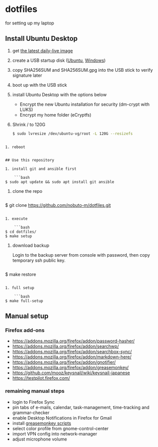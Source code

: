 dotfiles
========

for setting up my laptop

## Install Ubuntu Desktop

1. get [the latest daily-live image](http://cdimage.ubuntu.com/daily-live/current/)

1. create a USB startup disk ([Ubuntu](http://www.ubuntu.com/download/desktop/create-a-usb-stick-on-ubuntu), [Windows](http://www.ubuntu.com/download/desktop/create-a-usb-stick-on-windows))

1. copy SHA256SUM and SHA256SUM.gpg into the USB stick to verify signature later 

1. boot up with the USB stick

1. install Ubuntu Desktop with the options below
   * Encrypt the new Ubuntu installation for security (dm-crypt with LUKS)
   * Encrypt my home folder (eCryptfs)

1. Shrink / to 120G

    ```bash
    $ sudo lvresize /dev/ubuntu-vg/root -L 120G --resizefs
```

1. reboot


## Use this repository

1. install git and ansible first

    ```bash
$ sudo apt update && sudo apt install git ansible
```

1. clone the repo

    ```bash
$ git clone https://github.com/nobuto-m/dotfiles.git
```

1. execute

    ```bash
$ cd dotfiles/
$ make setup
```

1. download backup

   Login to the backup server from console with password, then copy temporary ssh public key.

    ```bash
$ make restore
```

1. full setup

    ```bash
$ make full-setup
```

## Manual setup

### Firefox add-ons

* https://addons.mozilla.org/firefox/addon/password-hasher/
* https://addons.mozilla.org/firefox/addon/searchwp/
* https://addons.mozilla.org/firefox/addon/searchbox-sync/
* https://addons.mozilla.org/firefox/addon/markdown-here/
* https://addons.mozilla.org/firefox/addon/gnotifier/
* https://addons.mozilla.org/firefox/addon/greasemonkey/
* https://github.com/mooz/keysnail/wiki/keysnail-japanese
* https://testpilot.firefox.com/

### remaining manual steps

* login to Firefox Sync
* pin tabs of e-mails, calendar, task-management, time-tracking and grammar-checker
* enable Desktop Notifications in Firefox for Gmail
* install [greasemonkey scripts](https://github.com/nobuto-m/greasemonkey-scripts)
* select color profile from gnome-control-center
* import VPN config into network-manager
* adjust microphone volume
